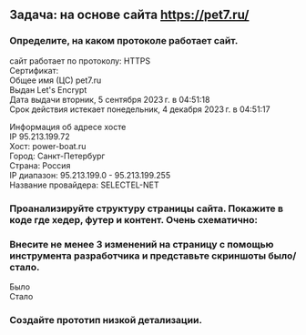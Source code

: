 ﻿## Задача: на основе сайта https://pet7.ru/


### Определите, на каком протоколе работает сайт.

сайт работает по протоколу:  HTTPS  
Сертификат:  
Общее имя (ЦС)        pet7.ru  
Выдан Let's Encrypt  
Дата выдачи        вторник, 5 сентября 2023 г. в 04:51:18  
Срок действия истекает  понедельник, 4 декабря 2023 г. в 04:51:17  
  

Информация об адресе хосте  
IP        95.213.199.72  
Хост:        power-boat.ru  
Город:        Санкт-Петербург     
Страна:         Россия  
IP диапазон:        95.213.199.0 - 95.213.199.255  
Название провайдера:        SELECTEL-NET  

### Проанализируйте структуру страницы сайта. Покажите в коде где хедер, футер и контент. Очень схематично:  
  



### Внесите не менее 3 изменений на страницу с помощью инструмента разработчика и представьте скриншоты было/стало.
Было   
Стало   





### Создайте прототип низкой детализации.

